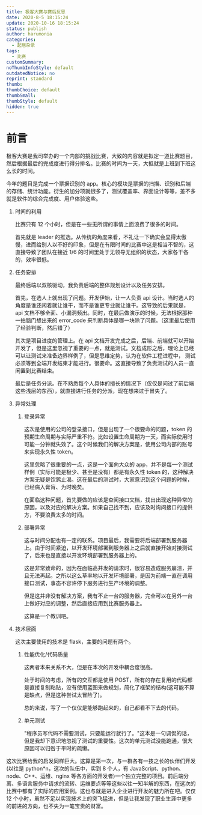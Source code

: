 ```yaml
---
title: 极客大赛与赛后反思
date: 2020-8-5 18:15:24
update: 2020-10-16 18:15:24
status: publish
author: harumonia
categories:
  - 起居杂录
tags:
  - 比赛
customSummary:
noThumbInfoStyle: default
outdatedNotice: no
reprint: standard
thumb:
thumbChoice: default
thumbSmall:
thumbStyle: default
hidden: true
---
```


# 前言

极客大赛是我司举办的一个内部的挑战比赛，大致的内容就是拟定一道比赛题目，然后根据最后的完成度进行得分排名。比赛的时间为一天，大抵就是上班到下班这么长的时间。

今年的题目是完成一个票据识别的 app。核心的模块是票据的扫描、识别和后端的存储、统计功能。衍生的加分项就很多了，测试覆盖率、界面设计等等，差不多就是软件的综合完成度、用户体验这些。

<!-- more -->

1. 时间的利用

   比赛只有 12 个小时，但是在一些无所谓的事情上面浪费了很多的时间。

   首先就是 leader 的推选。从传统的角度来看，不礼让一下确实会显得太傲慢，进而给别人以不好的印象，但是在有限时间的比赛中这是相当不智的，这直接导致了团队在接近 1/6 的时间里处于无领导无组织的状态，大家各干各的，效率很低。

2. 任务安排

   最终后端以双核驱动，我负责后端的整体规划设计以及任务安排。

   首先，在选人上就出现了问题。开发伊始，让一人负责 api 设计。当时选人的角度是谁还闲着就让谁干，而不是谁更专业就让谁干。这导致的后果就是，api 文档不够全面、小漏洞频出。同时，在最后做演示的时候，无法根据那种一拍脑门想出来的 error_code 来判断具体是哪一块除了问题。（这里最后使用了经验判断，然后错了）

   其次是项目进度的管理上。在 api 文档开发完成之后，后端、前端就可以开始开发了，但是这里忽视了重要的一点，就是测试。文档成形之后，理论上已经可以让测试来准备边界样例了，但是思维定势，认为在软件工程进程中， 测试必须等到全端开发结束才能进行。很要命。这直接导致了负责测试的人员一直闲置到比赛结束。

   最后是任务分派。在不熟悉每个人具体的擅长的情况下（仅仅是问过了前后端这些浅层的东西），就直接进行任务的分派，现在想来过于冒失了。

3. 异常处理

   1. 登录异常

      这次是使用的公司的登录接口，但是出现了一个很要命的问题，token 的预期生命周期与实际严重不符。比如设置生命周期为一天，而实际使用时可能一分钟就失效了。这个时候我们的解决方案是，使用公司内部的账号来实现永久性 token。

      这里忽略了很重要的一点，这是一个面向大众的 app，并不是每一个测试样例（实际可能是极少、甚至是没有）都是有永久性 token 的，这种解决方案无疑是饮鸩止渴。这在最后的测试时，大家意识到这个问题的时候，已经病入膏肓、为时晚矣。

      在面临这种问题，首先要做的应该是查阅接口文档，找出出现这种异常的原因，以及对应的解决方案。如果自己找不到，应该及时询问接口的提供方，不要浪费太多的时间。

   2. 部署异常

      这与时间分配也有一定的联系。项目最后，我需要将后端部署到服务器上。由于时间紧迫，以开发环境部署到服务器上之后就直接开始对接测试了，后来也是直接以开发环境部署到服务器上的。

      这是非常致命的，因为在面临高并发的请求时，很容易造成服务崩溃，并且无法再起。之所以这么草率地以开发环境部署，是因为前端一直在调用接口测试，事态不容许停下服务进行生产环境的调整。

      但是这并非没有解决方案，我有不止一台的服务器，完全可以在另外一台上做好对应的调整，然后直接应用到比赛服务器上。

      这算是一个教训吧。

4. 技术层面

   这次主要使用的技术是 flask，主要的问题有两个。

   1. 性能优化/代码质量

      这两者本来关系不大，但是在本次的开发中耦合度很高。

      处于时间的考虑，所有的交互都是使用 POST，所有的存在复用的代码都是直接复制粘贴，没有使用蓝图来做规划，简化了框架的结构(这可能不算是缺点，但是这种尝试太冒险了)。

      总的来说，写了一个仅仅是能够跑起来的，自己都看不下去的代码。

   2. 单元测试

      "程序员写代码不需要测试，只要能运行就行了。"这本是一句调侃的话，但是我却下意识地忽视了测试的重要性。这次的单元测试没能跑通，很大原因可以归咎于平时的疏懒。

这次比赛给我的启发同样巨大。这算是第一次，与一群各有一技之长的伙伴们开发(以往是 python\*n，这次的队伍中，实到 8 个人，有 JavaScript、python、node、C++、运维、nginx 等各方面的开发者)一个独立完整的项目。前后端分离、多语言服务中请求的流转、运维要点等等这些以往一知半解的东西，在这次的比赛中都有了实际的应用案例。这也与就是进入企业进行开发的魅力所在吧。仅仅 12 个小时，虽然不足以实现技术上的突飞猛进，但是让我发现了职业生涯中更多的前进的方向，也不失为一笔宝贵的财富。
